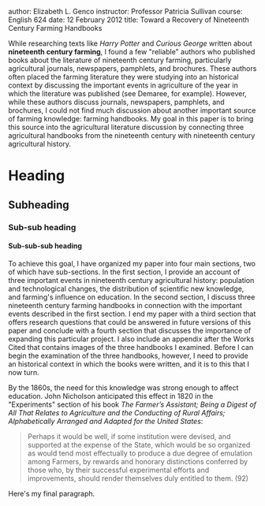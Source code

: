 author: Elizabeth L. Genco
instructor: Professor Patricia Sullivan
course: English 624
date: 12 February 2012
title: Toward a Recovery of Nineteenth Century Farming Handbooks

While researching texts like *Harry Potter* and *Curious George* written about **nineteenth century farming**, I found a few "reliable" authors who published books about the literature of nineteenth century farming, particularly agricultural journals, newspapers, pamphlets, and brochures. These authors often placed the farming literature they were studying into an historical context by discussing the important events in agriculture of the year in which the literature was published (see Demaree, for example). However, while these authors discuss journals, newspapers, pamphlets, and brochures, I could not find much discussion about another important source of farming knowledge: farming handbooks. My goal in this paper is to bring this source into the agricultural literature discussion by connecting three agricultural handbooks from the nineteenth century with nineteenth century agricultural history.

# Heading

## Subheading

### Sub-sub heading

#### Sub-sub-sub heading

To achieve this goal, I have organized my paper into four main sections, two of which have sub-sections. In the first section, I provide an account of three important events in nineteenth century agricultural history: population and technological changes, the distribution of scientific new knowledge, and farming's influence on education. In the second section, I discuss three nineteenth century farming handbooks in connection with the important events described in the first section. I end my paper with a third section that offers research questions that could be answered in future versions of this paper and conclude with a fourth section that discusses the importance of expanding this particular project. I also include an appendix after the Works Cited that contains images of the three handbooks I examined. Before I can begin the examination of the three handbooks, however, I need to provide an historical context in which the books were written, and it is to this that I now turn.

By the 1860s, the need for this knowledge was strong enough to affect education. John Nicholson anticipated this effect in 1820 in the "Experiments" section of his book *The Farmer’s Assistant; Being a Digest of All That Relates to Agriculture and the Conducting of Rural Affairs; Alphabetically Arranged and Adapted for the United States*:


> Perhaps it would be well, if some institution were devised, and supported at the expense of the State, which would be so organized as would tend most effectually to produce a due degree of emulation among Farmers, by rewards and honorary distinctions conferred by those who, by their successful experimental efforts and improvements, should render themselves duly entitled to them. (92)

Here's my final paragraph.